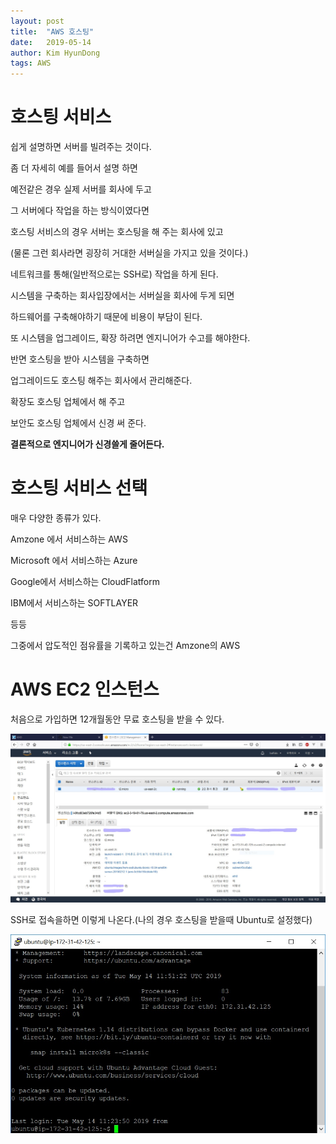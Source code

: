 ```yaml
---
layout: post
title:  "AWS 호스팅"
date:   2019-05-14
author: Kim HyunDong
tags: AWS
---
```

# 호스팅 서비스 

쉽게 설명하면 서버를 빌려주는 것이다.

좀 더 자세히 예를 들어서 설명 하면 

예전같은 경우 실제 서버를 회사에 두고 

그 서버에다 작업을 하는 방식이였다면

호스팅 서비스의 경우 서버는 호스팅을 해 주는 회사에 있고

(물론 그런 회사라면 굉장히 거대한 서버실을 가지고 있을 것이다.)

네트워크를 통해(일반적으로는 SSH로) 작업을 하게 된다.

시스템을 구축하는 회사입장에서는 서버실을 회사에 두게 되면 

하드웨어를 구축해야하기 때문에 비용이 부담이 된다. 

또 시스템을 업그레이드, 확장 하려면 엔지니어가 수고를 해야한다.

반면 호스팅을 받아 시스템을 구축하면 

업그레이드도 호스팅 해주는 회사에서 관리해준다.

확장도 호스팅 업체에서 해 주고

보안도 호스팅 업체에서 신경 써 준다.

**결론적으로 엔지니어가 신경쓸게 줄어든다.**

# 호스팅 서비스 선택

매우 다양한 종류가 있다.

Amzone 에서 서비스하는 AWS

Microsoft 에서 서비스하는 Azure

Google에서 서비스하는 CloudFlatform

IBM에서 서비스하는 SOFTLAYER

등등 

그중에서 압도적인 점유률을 기록하고 있는건 Amzone의 AWS


# AWS EC2 인스턴스

처음으로 가입하면 12개월동안 무료 호스팅을 받을 수 있다.

![아마존 인스턴스](/image/20190514/20190514_aws.jpg)

SSH로 접속을하면 이렇게 나온다.(나의 경우 호스팅을 받을때 Ubuntu로 설정했다)

![터미널 화면](/image/20190514/20190514_terminal.jpg)

